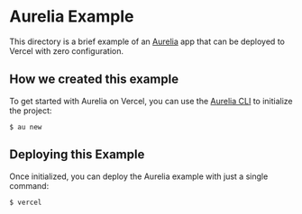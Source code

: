 # Aurelia Example

This directory is a brief example of an [Aurelia](https://aurelia.io/) app that can be deployed to Vercel with zero configuration.

## How we created this example

To get started with Aurelia on Vercel, you can use the [Aurelia CLI](https://aurelia.io/docs/cli/basics/) to initialize the project:

```shell
$ au new
```

## Deploying this Example

Once initialized, you can deploy the Aurelia example with just a single command:

```shell
$ vercel
```
